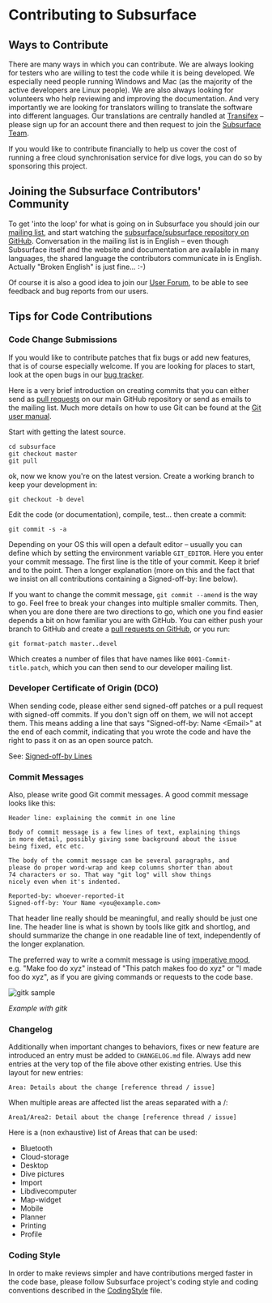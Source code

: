# Contributing to Subsurface

## Ways to Contribute

There are many ways in which you can contribute. We are always looking for testers who are willing to test the code while it is being developed. We especially need people running Windows and Mac (as the majority of the active developers are Linux people). We are also always looking for volunteers who help reviewing and improving the documentation. And very importantly we are looking for translators willing to translate the software into different languages. Our translations are centrally handled at [Transifex][4] – please sign up for an account there and then request to join the [Subsurface Team][5].

If you would like to contribute financially to help us cover the cost of running a free cloud synchronisation service for dive logs, you can do so by sponsoring this project.


## Joining the Subsurface Contributors' Community

To get 'into the loop' for what is going on in Subsurface you should join our [mailing list][1], and start watching the [subsurface/subsurface repository on GitHub][2]. Conversation in the mailing list is in English – even though Subsurface itself and the website and documentation are available in many languages, the shared language the contributors communicate in is English. Actually "Broken English" is just fine… :-)

Of course it is also a good idea to join our [User Forum][3], to be able to see feedback and bug reports from our users.


## Tips for Code Contributions

### Code Change Submissions

If you would like to contribute patches that fix bugs or add new features, that is of course especially welcome. If you are looking for places to start, look at the open bugs in our [bug tracker][6].

Here is a very brief introduction on creating commits that you can either send as [pull requests][7] on our main GitHub repository or send as emails to the mailing list. Much more details on how to use Git can be found at the [Git user manual][8].

Start with getting the latest source.

    cd subsurface
    git checkout master
    git pull

ok, now we know you're on the latest version. Create a working branch to keep your development in:

    git checkout -b devel

Edit the code (or documentation), compile, test… then create a commit:

    git commit -s -a

Depending on your OS this will open a default editor – usually you can define which by setting the environment variable `GIT_EDITOR`. Here you enter your commit message. The first line is the title of your commit. Keep it brief and to the point. Then a longer explanation (more on this and the fact that we insist on all contributions containing a Signed-off-by: line below).

If you want to change the commit message, `git commit --amend` is the way to go. Feel free to break your changes into multiple smaller commits. Then, when you are done there are two directions to go, which one you find easier depends a bit on how familiar you are with GitHub. You can either push your branch to GitHub and create a [pull requests on GitHub][7], or you run:

    git format-patch master..devel

Which creates a number of files that have names like `0001-Commit-title.patch`, which you can then send to our developer mailing list.


### Developer Certificate of Origin (DCO)

When sending code, please either send signed-off patches or a pull request with signed-off commits. If you don't sign off on them, we will not accept them. This means adding a line that says "Signed-off-by: Name \<Email\>" at the end of each commit, indicating that you wrote the code and have the right to pass it on as an open source patch.

See: [Signed-off-by Lines][9]


### Commit Messages

Also, please write good Git commit messages. A good commit message looks like this:

    Header line: explaining the commit in one line
    
    Body of commit message is a few lines of text, explaining things
    in more detail, possibly giving some background about the issue
    being fixed, etc etc.
    
    The body of the commit message can be several paragraphs, and
    please do proper word-wrap and keep columns shorter than about
    74 characters or so. That way "git log" will show things
    nicely even when it's indented.
    
    Reported-by: whoever-reported-it
    Signed-off-by: Your Name <you@example.com>

That header line really should be meaningful, and really should be just one line. The header line is what is shown by tools like gitk and shortlog, and should summarize the change in one readable line of text, independently of the longer explanation.

The preferred way to write a commit message is using [imperative mood][12], e.g. "Make foo do xyz" instead of "This patch makes foo do xyz" or "I made foo do xyz", as if you are giving commands or requests to the code base.

![gitk sample][10]

_Example with gitk_


### Changelog

Additionally when important changes to behaviors, fixes or new feature are introduced an entry must be added to `CHANGELOG.md` file. Always add new entries at the very top of the file above other existing entries. Use this layout for new entries:

    Area: Details about the change [reference thread / issue]

When multiple areas are affected list the areas separated with a /:

    Area1/Area2: Detail about the change [reference thread / issue]

Here is a (non exhaustive) list of Areas that can be used:

* Bluetooth
* Cloud-storage
* Desktop
* Dive pictures
* Import
* Libdivecomputer
* Map-widget
* Mobile
* Planner
* Printing
* Profile


### Coding Style

In order to make reviews simpler and have contributions merged faster in the code base, please follow Subsurface project's coding style and coding conventions described in the [CodingStyle][11] file.

[1]: http://lists.subsurface-divelog.org/cgi-bin/mailman/listinfo/subsurface
[2]: https://github.com/subsurface/subsurface
[3]: https://groups.google.com/g/subsurface-divelog
[4]: https://www.transifex.com/
[5]: https://explore.transifex.com/subsurface/subsurface/
[6]: https://github.com/Subsurface/subsurface/issues
[7]: https://github.com/Subsurface/subsurface/pulls
[8]: https://www.kernel.org/pub/software/scm/git/docs/user-manual.html
[9]: https://gerrit-review.googlesource.com/Documentation/user-signedoffby.html
[10]: https://subsurface-divelog.org/wp-content/uploads/2011/10/Screenshot-gitk-subsurface-1.png "Example with gitk"
[11]: https://github.com/Subsurface/subsurface/blob/master/CODINGSTYLE.md
[12]: https://en.wikipedia.org/wiki/Imperative_mood
